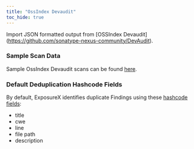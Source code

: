 ```yaml
---
title: "OssIndex Devaudit"
toc_hide: true
---
```

Import JSON formatted output from \[OSSIndex
Devaudit\](<https://github.com/sonatype-nexus-community/DevAudit>).

### Sample Scan Data
Sample OssIndex Devaudit scans can be found [here](https://github.com/ExposureX/django-ExposureX/tree/master/unittests/scans/ossindex_devaudit).

### Default Deduplication Hashcode Fields
By default, ExposureX identifies duplicate Findings using these [hashcode fields](https://docs.exposurex.com/en/working_with_findings/finding_deduplication/about_deduplication/):

- title
- cwe
- line
- file path
- description
